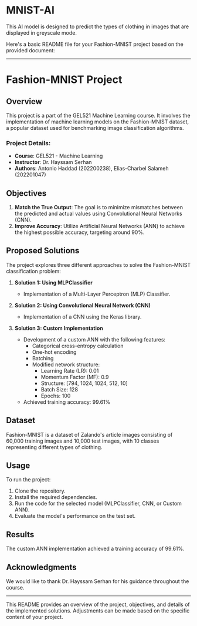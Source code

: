 # MNIST-AI
This AI model is designed to predict the types of clothing in images that are displayed in greyscale mode.

Here's a basic README file for your Fashion-MNIST project based on the provided document:

---

# Fashion-MNIST Project

## Overview
This project is a part of the GEL521 Machine Learning course. It involves the implementation of machine learning models on the Fashion-MNIST dataset, a popular dataset used for benchmarking image classification algorithms.

### Project Details:
- **Course**: GEL521 - Machine Learning
- **Instructor**: Dr. Hayssam Serhan
- **Authors**: Antonio Haddad (202200238), Elias-Charbel Salameh (202201047)

## Objectives
1. **Match the True Output**: The goal is to minimize mismatches between the predicted and actual values using Convolutional Neural Networks (CNN).
2. **Improve Accuracy**: Utilize Artificial Neural Networks (ANN) to achieve the highest possible accuracy, targeting around 90%.

## Proposed Solutions
The project explores three different approaches to solve the Fashion-MNIST classification problem:

1. **Solution 1: Using MLPClassifier**
   - Implementation of a Multi-Layer Perceptron (MLP) Classifier.

2. **Solution 2: Using Convolutional Neural Network (CNN)**
   - Implementation of a CNN using the Keras library.

3. **Solution 3: Custom Implementation**
   - Development of a custom ANN with the following features:
     - Categorical cross-entropy calculation
     - One-hot encoding
     - Batching
     - Modified network structure:
       - Learning Rate (LR): 0.01
       - Momentum Factor (MF): 0.9
       - Structure: [794, 1024, 1024, 512, 10]
       - Batch Size: 128
       - Epochs: 100
   - Achieved training accuracy: 99.61%

## Dataset
Fashion-MNIST is a dataset of Zalando's article images consisting of 60,000 training images and 10,000 test images, with 10 classes representing different types of clothing.

## Usage
To run the project:
1. Clone the repository.
2. Install the required dependencies.
3. Run the code for the selected model (MLPClassifier, CNN, or Custom ANN).
4. Evaluate the model's performance on the test set.

## Results
The custom ANN implementation achieved a training accuracy of 99.61%.

## Acknowledgments
We would like to thank Dr. Hayssam Serhan for his guidance throughout the course.

---

This README provides an overview of the project, objectives, and details of the implemented solutions. Adjustments can be made based on the specific content of your project.
